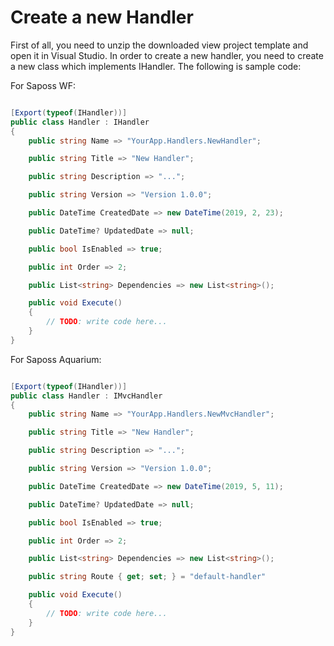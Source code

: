 # Create a new Handler

First of all, you need to unzip the downloaded view project template and open it in Visual Studio. In order to create a new handler, you need to create a new class which implements IHandler. The following is sample code:

For Saposs WF:

``` csharp

[Export(typeof(IHandler))]
public class Handler : IHandler
{
    public string Name => "YourApp.Handlers.NewHandler";

    public string Title => "New Handler";

    public string Description => "...";

    public string Version => "Version 1.0.0";

    public DateTime CreatedDate => new DateTime(2019, 2, 23);

    public DateTime? UpdatedDate => null;

    public bool IsEnabled => true;

    public int Order => 2;

    public List<string> Dependencies => new List<string>();

    public void Execute()
    {
        // TODO: write code here...
    }
}
```

For Saposs Aquarium:


``` csharp

[Export(typeof(IHandler))]
public class Handler : IMvcHandler
{
    public string Name => "YourApp.Handlers.NewMvcHandler";

    public string Title => "New Handler";

    public string Description => "...";

    public string Version => "Version 1.0.0";

    public DateTime CreatedDate => new DateTime(2019, 5, 11);

    public DateTime? UpdatedDate => null;

    public bool IsEnabled => true;

    public int Order => 2;

    public List<string> Dependencies => new List<string>();

    public string Route { get; set; } = "default-handler"

    public void Execute()
    {
        // TODO: write code here...
    }
}
```